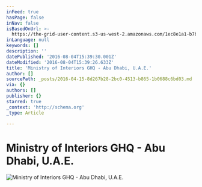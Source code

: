 ```yaml
---
inFeed: true
hasPage: false
inNav: false
isBasedOnUrl: >-
  https://the-grid-user-content.s3-us-west-2.amazonaws.com/1ec8e1a1-b7b7-41dd-a485-7c1e729eae6d.jpg
inLanguage: null
keywords: []
description: ''
datePublished: '2016-08-04T15:39:30.001Z'
dateModified: '2016-08-04T15:39:26.633Z'
title: 'Ministry of Interiors GHQ - Abu Dhabi, U.A.E.'
author: []
sourcePath: _posts/2016-04-15-8d267b28-2bc0-4513-b865-1b0688c6bd03.md
via: {}
authors: []
publisher: {}
starred: true
_context: 'http://schema.org'
_type: Article

---
```

# **Ministry of Interiors GHQ - Abu Dhabi, U.A.E.**
![Ministry of Interiors GHQ - Abu Dhabi, U.A.E.](https://the-grid-user-content.s3-us-west-2.amazonaws.com/8c5a9d70-acc4-4791-ae91-4d3847aa4b9f.jpg)